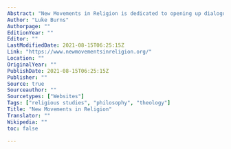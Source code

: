 ```yaml
---
Abstract: "New Movements in Religion is dedicated to opening up dialogue about matters of divinity, the numinous, mystery, faith, from postmodern and post/non-orthodox perspectives."
Author: "Luke Burns"
Authorpage: ""
EditionYear: ""
Editor: ""
LastModifiedDate: 2021-08-15T06:25:15Z
Link: "https://www.newmovementsinreligion.org/"
Location: ""
OriginalYear: ""
PublishDate: 2021-08-15T06:25:15Z
Publisher: ""
Source: true
Sourceauthor: ""
Sourcetypes: ["Websites"]
Tags: ["religious studies", "philosophy", "theology"]
Title: "New Movements in Religion"
Translator: ""
Wikipedia: ""
toc: false

---
```

